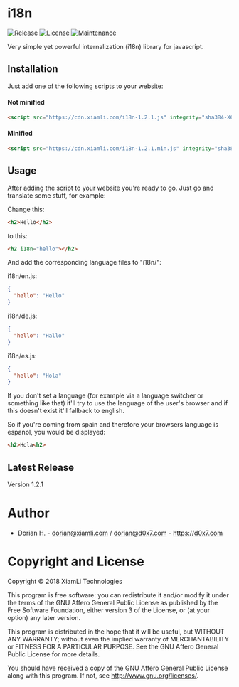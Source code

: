 # i18n

[![Release](https://img.shields.io/badge/release-1.2.1-brightgreen.svg)]()
[![License](https://img.shields.io/github/license/XiamLiTechnologies/i18n.svg)]()
[![Maintenance](https://img.shields.io/maintenance/yes/2018.svg)]()

Very simple yet powerful internalization (i18n) library for javascript.

## Installation

Just add one of the following scripts to your website:

#### Not minified
```html
<script src="https://cdn.xiamli.com/i18n-1.2.1.js" integrity="sha384-X6U44oETXaPdfj87R62NNFloKLth2BCkG3juixF57GnZmi9t6tuSUHbfBt/h47ux" crossorigin="anonymous"></script>
```

#### Minified
```html
<script src="https://cdn.xiamli.com/i18n-1.2.1.min.js" integrity="sha384-4JIDVtoCN7vInlLvSF/TZgqOWdJ5MXYndAuVyf9Dp8WEeMxADrBLk6aAFrl9OOFp" crossorigin="anonymous"></script>
```

## Usage
After adding the script to your website you're ready to go.
Just go and translate some stuff, for example:

Change this:

```html
<h2>Hello</h2>
```

to this:

```html
<h2 i18n="hello"></h2>
```

And add the corresponding language files to "i18n/":

i18n/en.js:
```json
{
  "hello": "Hello"
}
```

i18n/de.js:
```json
{
  "hello": "Hallo"
}
```

i18n/es.js:
```json
{
  "hello": "Hola"
}
```
  
If you don't set a language (for example via a language switcher or something like that) it'll try to use the language of the user's browser and if this doesn't exist it'll fallback to english.

So if you're coming from spain and therefore your browsers language is espanol, you would be displayed:

```html
<h2>Hola<h2>
```

## Latest Release

Version 1.2.1

# Author
  - Dorian H. - <dorian@xiamli.com> / <dorian@d0x7.com> - https://d0x7.com
	
# Copyright and License

Copyright © 2018 XiamLi Technologies

This program is free software: you can redistribute it and/or modify
it under the terms of the GNU Affero General Public License as
published by the Free Software Foundation, either version 3 of the
License, or (at your option) any later version.

This program is distributed in the hope that it will be useful,
but WITHOUT ANY WARRANTY; without even the implied warranty of
MERCHANTABILITY or FITNESS FOR A PARTICULAR PURPOSE.  See the
GNU Affero General Public License for more details.

You should have received a copy of the GNU Affero General Public License
along with this program. If not, see <http://www.gnu.org/licenses/>.
